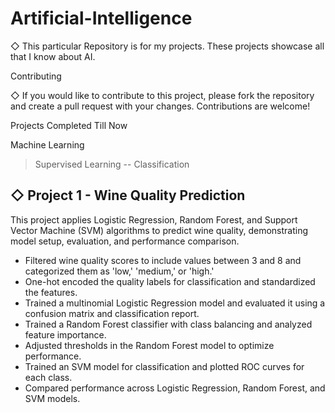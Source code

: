 # Artificial-Intelligence

◇ This particular Repository is for my projects. These projects showcase all that I know about AI.

Contributing

◇ If you would like to contribute to this project, please fork the repository and create a pull request with your changes. Contributions are welcome!

Projects Completed Till Now

Machine Learning 
> Supervised Learning
-- Classification

◇ Project 1 - Wine Quality Prediction
-
This project applies Logistic Regression, Random Forest, and Support Vector Machine (SVM) algorithms to predict wine quality, demonstrating model setup, evaluation, and performance comparison.
- Filtered wine quality scores to include values between 3 and 8 and categorized them as 'low,' 'medium,' or 'high.'
- One-hot encoded the quality labels for classification and standardized the features.
- Trained a multinomial Logistic Regression model and evaluated it using a confusion matrix and classification report.
- Trained a Random Forest classifier with class balancing and analyzed feature importance.
- Adjusted thresholds in the Random Forest model to optimize performance.
- Trained an SVM model for classification and plotted ROC curves for each class.
- Compared performance across Logistic Regression, Random Forest, and SVM models.

